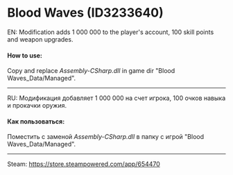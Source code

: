 # Blood Waves (ID3233640)

EN: Modification adds 1 000 000 to the player's account, 100 skill points and weapon upgrades.

#### How to use:

Copy and replace *Assembly-CSharp.dll* in game dir "Blood Waves_Data/Managed".

---

RU: Модификация добавляет 1 000 000 на счет игрока, 100 очков навыка и прокачки оружия.

#### Как пользоваться:

Поместить с заменой *Assembly-CSharp.dll* в папку с игрой "Blood Waves_Data/Managed".

---

Steam: https://store.steampowered.com/app/654470
